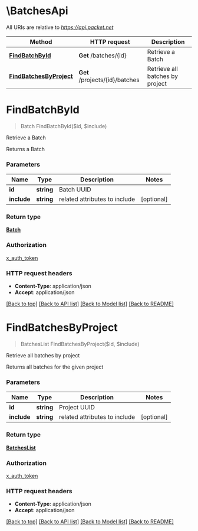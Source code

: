 # \BatchesApi

All URIs are relative to *https://api.packet.net*

Method | HTTP request | Description
------------- | ------------- | -------------
[**FindBatchById**](BatchesApi.md#FindBatchById) | **Get** /batches/{id} | Retrieve a Batch
[**FindBatchesByProject**](BatchesApi.md#FindBatchesByProject) | **Get** /projects/{id}/batches | Retrieve all batches by project


# **FindBatchById**
> Batch FindBatchById($id, $include)

Retrieve a Batch

Returns a Batch


### Parameters

Name | Type | Description  | Notes
------------- | ------------- | ------------- | -------------
 **id** | **string**| Batch UUID | 
 **include** | **string**| related attributes to include | [optional] 

### Return type

[**Batch**](Batch.md)

### Authorization

[x_auth_token](../README.md#x_auth_token)

### HTTP request headers

 - **Content-Type**: application/json
 - **Accept**: application/json

[[Back to top]](#) [[Back to API list]](../README.md#documentation-for-api-endpoints) [[Back to Model list]](../README.md#documentation-for-models) [[Back to README]](../README.md)

# **FindBatchesByProject**
> BatchesList FindBatchesByProject($id, $include)

Retrieve all batches by project

Returns all batches for the given project


### Parameters

Name | Type | Description  | Notes
------------- | ------------- | ------------- | -------------
 **id** | **string**| Project UUID | 
 **include** | **string**| related attributes to include | [optional] 

### Return type

[**BatchesList**](BatchesList.md)

### Authorization

[x_auth_token](../README.md#x_auth_token)

### HTTP request headers

 - **Content-Type**: application/json
 - **Accept**: application/json

[[Back to top]](#) [[Back to API list]](../README.md#documentation-for-api-endpoints) [[Back to Model list]](../README.md#documentation-for-models) [[Back to README]](../README.md)

